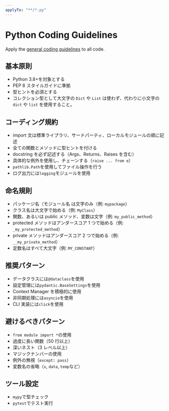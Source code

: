 ```yaml
---
applyTo: "**/*.py"
---
```


# Python Coding Guidelines

Apply the [general coding guidelines](./general.instructions.md) to all code.

## 基本原則

- Python 3.8+を対象とする
- PEP 8 スタイルガイドに準拠
- 型ヒントを必須とする
- コレクション型として大文字の `Dict` や `List` は使わず、代わりに小文字の `dict` や `list` を使用すること。

## コーディング規約

- import 文は標準ライブラリ、サードパーティ、ローカルモジュールの順に記述
- 全ての関数とメソッドに型ヒントを付ける
- docstring を必ず記述する（Args、Returns、Raises を含む）
- 具体的な例外を使用し、チェーンする（`raise ... from e`）
- `pathlib.Path`を使用してファイル操作を行う
- ログ出力には`logging`モジュールを使用

## 命名規則

- パッケージ名（モジュール名 は文字のみ（例: `mypackage`）
- クラス名は大文字で始める（例: `MyClass`）
- 関数、あるいは public メソッド、変数は文字（例: `my_public_method`）
- protected メソッドはアンダースコア 1 つで始める（例: `_my_protected_method`）
- private メソッドはアンダースコア 2 つで始める（例: `__my_private_method`）
- 定数名はすべて大文字（例: `MY_CONSTANT`）

## 推奨パターン

- データクラスには`@dataclass`を使用
- 設定管理には`pydantic.BaseSettings`を使用
- Context Manager を積極的に使用
- 非同期処理には`asyncio`を使用
- CLI 実装には`click`を使用

## 避けるべきパターン

- `from module import *`の使用
- 過度に長い関数（50 行以上）
- 深いネスト（3 レベル以上）
- マジックナンバーの使用
- 例外の無視（`except: pass`）
- 変数名の省略（`x`, `data`, `temp`など）

## ツール設定

- `mypy`で型チェック
- `pytest`でテスト実行
